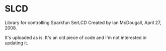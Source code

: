 # SLCD
Library for controlling Sparkfun SerLCD
Created by Ian McDougall, April 27, 2008.

It's uploaded as is. It's an old piece of code and I'm not interested in updating it.
